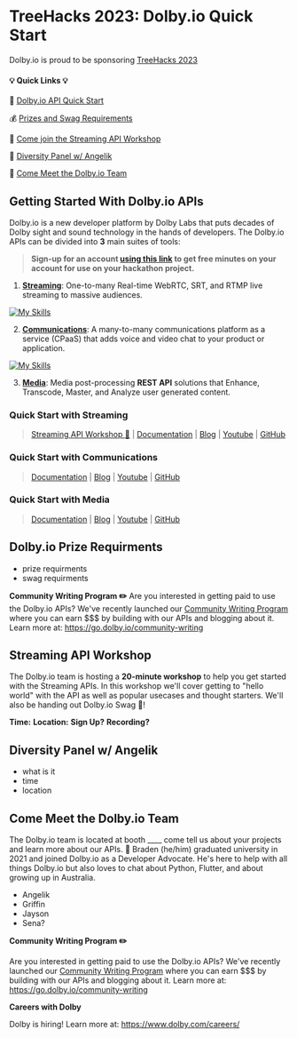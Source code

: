 # TreeHacks 2023: Dolby.io Quick Start

Dolby.io is proud to be sponsoring [TreeHacks 2023](https://www.treehacks.com/)

#### :bulb: **Quick Links** :bulb:
:hammer: [Dolby.io API Quick Start]()

:moneybag: [Prizes and Swag Requirements ]() 

:raising_hand: [Come join the Streaming API Workshop]() 

:microphone: [Diversity Panel w/ Angelik]() 

:eyes: [Come Meet the Dolby.io Team]() 


## Getting Started With Dolby.io APIs
Dolby.io is a new developer platform by Dolby Labs that puts decades of Dolby sight and sound technology in the hands of developers. The Dolby.io APIs can be divided into **3** main suites of tools:

> **Sign-up for an account [using this link](https://bit.ly/dolbyio-at-treehacks) to get free minutes on your account for use on your hackathon project.**

1. **[Streaming](https://docs.dolby.io/streaming-apis/docs/client-sdks)**: One-to-many Real-time WebRTC, SRT, and RTMP live streaming to massive audiences.

[![My Skills](https://skillicons.dev/icons?i=js,react,swift,java,flutter,dotnet,linux,mac,unreal,unity&perline=15)](https://docs.dolby.io/streaming-apis/docs/client-sdks)

2. **[Communications](https://docs.dolby.io/communications-apis/docs)**: A many-to-many communications platform as a service (CPaaS) that adds voice and video chat to your product or application.

[![My Skills](https://skillicons.dev/icons?i=js,react,swift,java,flutter,cpp,dotnet,linux,mac,unreal,unity&perline=15)](https://docs.dolby.io/communications-apis/docs)

3. **[Media](https://docs.dolby.io/media-apis/docs)**: Media post-processing **REST API** solutions that Enhance, Transcode, Master, and Analyze user generated content.


### Quick Start with Streaming 
> [Streaming API Workshop :raising_hand:]() | [Documentation](https://docs.dolby.io/streaming-apis/docs/client-sdks) | [Blog](https://dolby.io/blog/category/streaming/) | [Youtube](https://www.youtube.com/@DolbyIO) | [GitHub](https://github.com/dolbyio-samples)

### Quick Start with Communications 
> [Documentation](https://docs.dolby.io/communications-apis/docs) | [Blog](https://dolby.io/blog/category/communications/) | [Youtube](https://www.youtube.com/@DolbyIO) | [GitHub](https://github.com/dolbyio-samples)

### Quick Start with Media 
> [Documentation](https://docs.dolby.io/media-apis/docs) | [Blog](https://dolby.io/blog/category/media/) | [Youtube](https://www.youtube.com/@DolbyIO) | [GitHub](https://github.com/dolbyio-samples)


## Dolby.io Prize Requirments
- prize requirments
- swag requirments

**Community Writing Program :pencil2:**
Are you interested in getting paid to use the Dolby.io APIs? We've recently launched our [Community Writing Program](https://go.dolby.io/community-writing) where you can earn $$$ by building with our APIs and blogging about it. Learn more at: https://go.dolby.io/community-writing



## Streaming API Workshop

The Dolby.io team is hosting a **20-minute workshop** to help you get started with the Streaming APIs. In this workshop we'll cover getting to "hello world" with the API as well as popular usecases and thought starters. We'll also be handing out Dolby.io Swag :shirt:!

**Time:**
**Location:**
**Sign Up?**
**Recording?**



## Diversity Panel w/ Angelik
- what is it
- time
- location


## Come Meet the Dolby.io Team
The Dolby.io team is located at booth ____ come tell us about your projects and learn more about our APIs.
:runner: Braden (he/him) graduated university in 2021 and joined Dolby.io as a Developer Advocate. He's here to help with all things Dolby.io but also loves to chat about Python, Flutter, and about growing up in Australia.
- Angelik
- Griffin
- Jayson
- Sena?

**Community Writing Program :pencil2:**

Are you interested in getting paid to use the Dolby.io APIs? We've recently launched our [Community Writing Program](https://go.dolby.io/community-writing) where you can earn $$$ by building with our APIs and blogging about it. Learn more at: https://go.dolby.io/community-writing

**Careers with Dolby**

Dolby is hiring! Learn more at: https://www.dolby.com/careers/
